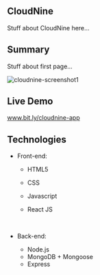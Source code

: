 

## CloudNine 

Stuff about CloudNine here...



## Summary

Stuff about first page...

![cloudnine-screenshot1](https://github.com/ahinkel421/cloudnine/blob/master/cloudnine-screenshot1.png)



## Live Demo 

www.bit.ly/cloudnine-app 



## Technologies

- Front-end:

  - HTML5

  - CSS

  - Javascript

  - React JS

    ​

- Back-end:

  - Node.js
  - MongoDB + Mongoose
  - Express


